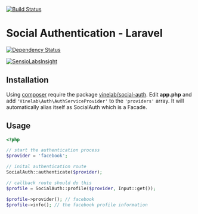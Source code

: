 [![Build Status](https://travis-ci.org/Vinelab/social-auth.png?branch=3.0.0-dev)](https://travis-ci.org/Vinelab/social-auth)
# Social Authentication - Laravel

[![Dependency Status](https://www.versioneye.com//user/projects/53efc9c413bb062f5f0004bb/badge.svg?style=flat)](https://www.versioneye.com//user/projects/53efc9c413bb062f5f0004bb)

[![SensioLabsInsight](https://insight.sensiolabs.com/projects/66a62d07-c599-422e-a49a-1900d8f06430/big.png)](https://insight.sensiolabs.com/projects/66a62d07-c599-422e-a49a-1900d8f06430)

## Installation
Using [composer](http://getcomposer.org) require the package [vinelab/social-auth](https://packagist.org/packages/vinelab/social-auth).
Edit **app.php** and add ```'Vinelab\Auth\AuthServiceProvider'``` to the ```'providers'``` array.
It will automatically alias itself as SocialAuth which is a Facade.

## Usage
```php
<?php

// start the authentication process
$provider = 'facebook';

// inital authentication route
SocialAuth::authenticate($provider);

// callback route should do this
$profile = SocialAuth::profile($provider, Input::get());

$profile->provider(); // facebook
$profile->info(); // the facebook profile information
```
